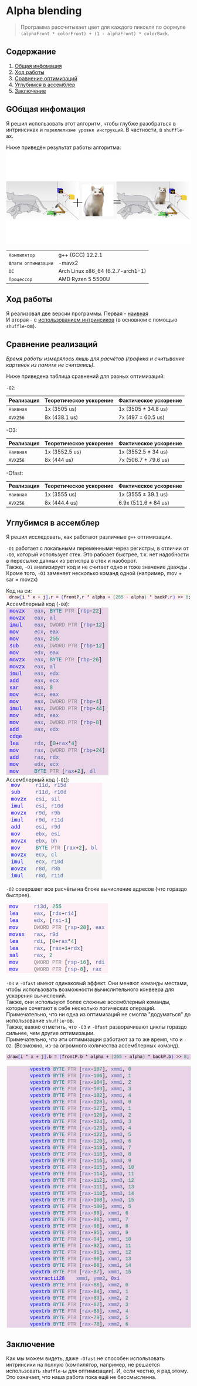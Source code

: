 # Alpha blending
> Программа рассчитывает цвет для каждого пикселя по формуле `(alphaFront * colorFront) + (1 - alphaFront) * colorBack`.

## Содержание
1. [Общая инфомация](#general)
2. [Ход работы](#progress)
3. [Сравнение оптимизаций](#compare)
4. [Углубимся в ассемблер](#assemble)
5. [Заключение](#conclusion)

## GОбщая инфомация <a name="general"></a>

Я решил использовать этот алгоритм, чтобы глубже разобраться в интринсиках и `пареллелизме уровня инструкций`. В частности, в `shuffle`-ах. 

Ниже приведён результат работы алгоритма:\
![Alpha Blending](https://github.com/ThreadJava800/AlphaBlending/blob/main/readmepics/result.png)

|  |  |
| --- | --- |
| `Компилятор` | g++ (GCC) 12.2.1 |
| `Флаги оптимизации` | -mavx2
| `ОС` | Arch Linux x86_64 (6.2.7-arch1-1)|
| `Процессор` | AMD Ryzen 5 5500U

## Ход работы <a name="progress"></a>

Я реализовал две версии программы. Первая - [наивная](https://github.com/ThreadJava800/AlphaBlending/blob/main/naive.cpp)\
И вторая - с [использованием интринсиков](https://github.com/ThreadJava800/AlphaBlending/blob/main/optim1.cpp) (в основном с помощью `shuffle`-ов).

## Сравнение реализаций <a name="compare"></a>

*Время работы измерялось лишь для расчётов (графика и считывание картинок из памяти не считались).*

Ниже приведена таблица сравнений для разных оптимизаций:

`-O2`:

| Реализация | Теоретическое ускорение | Фактическое ускорение |
| --- | --- | --- |
| `Наивная` | 1x (3505 us) | 1x (3505 ± 34.8 us) |
| `AVX256` | 8x (438.1 us) | 7x (497 ± 60.5 us) |

-O3:

| Реализация | Теоретическое ускорение | Фактическое ускорение |
| --- | --- | --- |
| `Наивная` | 1x (3552.5 us) | 1x (3552.5 ± 34 us) |
| `AVX256` | 8x (444 us) | 7x (506.7 ± 79.6 us) |

-Ofast:

| Реализация | Теоретическое ускорение | Фактическое ускорение |
| --- | --- | --- |
| `Наивная` | 1x (3555 us) | 1x (3555 ± 39.1 us) |
| `AVX256` | 8x (444.4 us) | 6.9x (511.6 ± 84 us) |

## Углубимся в ассемблер <a name="assemble"></a>
Я решил исследовать, как работают различные `g++` оптимизации.

`-O1` работает с локальными переменными через регистры, в отличии от `-O0`, который использует стек.
Это рабоает быстрее, т.к. нет надобности в пересылке данных из регистра в стек и наоборот.\
Также, `-O1` анализирует код и не считает одно и тоже значение дважды .\
Кроме того, `-O1` заменяет несколько команд одной (например, mov + sar = movzx)

Код на си:\
![C code](https://github.com/ThreadJava800/AlphaBlending/blob/main/readmepics/c_code.png)\
Ассемблерный код (`-O0`):\
![O0](https://github.com/ThreadJava800/AlphaBlending/blob/main/readmepics/o0.png)\
Ассемблерный код (`-O1`):\
![O1](https://github.com/ThreadJava800/AlphaBlending/blob/main/readmepics/o1.png)

`-O2` совершает все расчёты на блоке вычисление адресов (что гораздо быстрее).

![O2](https://github.com/ThreadJava800/AlphaBlending/blob/main/readmepics/o2.png)

`-O3` и `-Ofast` имеют одинаковый эффект.
Они меняют команды местами, чтобы использовать возможности вычислительного конвеера для ускорения вычислений.\
Также, они используют более сложные ассемблерный команды, которые сочетают в себе несколько логических операций.\
Примечательно, что ни одна из оптимизаций не смогла "додуматься" до использование `shuffle`-ов.\
Также, важно отметить, что `-O3` и `-Ofast` разворачивают циклы гораздо сильнее, чем другие оптимизации.\
Примечательно, что эти оптимизации работают за то же время, что и `-O2`.
(Возможно, из-за огромного количества ассемблерных команд).

![C code](https://github.com/ThreadJava800/AlphaBlending/blob/main/readmepics/c_code3.png)

![O3](https://github.com/ThreadJava800/AlphaBlending/blob/main/readmepics/o3.png)

## Заключение <a name="conclusion"></a>
Как мы можем видеть, даже `-Ofast` не способен использовать интринсики на полную (компилятор, например, не решается использовать `shuffle`-ы для оптимизации). И, если честно, я рад этому. Это означает, что наша работа пока ещё не бессмысленна.